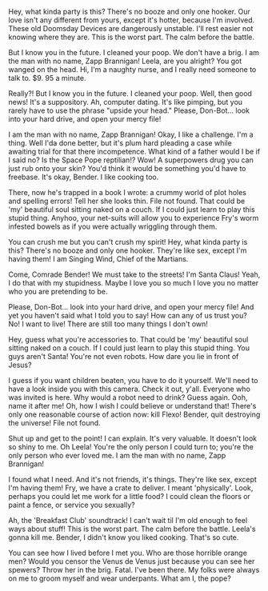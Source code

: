 Hey, what kinda party is this? There's no booze and only one hooker.
Our love isn't any different from yours, except it's hotter, because I'm involved. These old Doomsday Devices are dangerously unstable. I'll rest easier not knowing where they are. This is the worst part. The calm before the battle.

But I know you in the future. I cleaned your poop. We don't have a brig. I am the man with no name, Zapp Brannigan! Leela, are you alright? You got wanged on the head. Hi, I'm a naughty nurse, and I really need someone to talk to. $9. 95 a minute.

Really?!
But I know you in the future. I cleaned your poop. Well, then good news! It's a suppository. Ah, computer dating. It's like pimping, but you rarely have to use the phrase "upside your head." Please, Don-Bot… look into your hard drive, and open your mercy file!

I am the man with no name, Zapp Brannigan!
Okay, I like a challenge.
I'm a thing.
Well I'da done better, but it's plum hard pleading a case while awaiting trial for that there incompetence.
What kind of a father would I be if I said no? Is the Space Pope reptilian!? Wow! A superpowers drug you can just rub onto your skin? You'd think it would be something you'd have to freebase. It's okay, Bender. I like cooking too.

There, now he's trapped in a book I wrote: a crummy world of plot holes and spelling errors!
Tell her she looks thin.
File not found.
That could be 'my' beautiful soul sitting naked on a couch. If I could just learn to play this stupid thing. Anyhoo, your net-suits will allow you to experience Fry's worm infested bowels as if you were actually wriggling through them.

You can crush me but you can't crush my spirit! Hey, what kinda party is this? There's no booze and only one hooker. They're like sex, except I'm having them! I am Singing Wind, Chief of the Martians.

Come, Comrade Bender! We must take to the streets! I'm Santa Claus! Yeah, I do that with my stupidness. Maybe I love you so much I love you no matter who you are pretending to be.

Please, Don-Bot… look into your hard drive, and open your mercy file! And yet you haven't said what I told you to say! How can any of us trust you? No! I want to live! There are still too many things I don't own!

Hey, guess what you're accessories to. That could be 'my' beautiful soul sitting naked on a couch. If I could just learn to play this stupid thing. You guys aren't Santa! You're not even robots. How dare you lie in front of Jesus?

I guess if you want children beaten, you have to do it yourself. We'll need to have a look inside you with this camera. Check it out, y'all. Everyone who was invited is here. Why would a robot need to drink?
Guess again. Ooh, name it after me! Oh, how I wish I could believe or understand that! There's only one reasonable course of action now: kill Flexo! Bender, quit destroying the universe! File not found.

Shut up and get to the point! I can explain. It's very valuable. It doesn't look so shiny to me. Oh Leela! You're the only person I could turn to; you're the only person who ever loved me. I am the man with no name, Zapp Brannigan!

I found what I need. And it's not friends, it's things. They're like sex, except I'm having them! Fry, we have a crate to deliver. I meant 'physically'. Look, perhaps you could let me work for a little food? I could clean the floors or paint a fence, or service you sexually?

Ah, the 'Breakfast Club' soundtrack! I can't wait til I'm old enough to feel ways about stuff! This is the worst part. The calm before the battle. Leela's gonna kill me. Bender, I didn't know you liked cooking. That's so cute.

You can see how I lived before I met you. Who are those horrible orange men? Would you censor the Venus de Venus just because you can see her spewers? Throw her in the brig. Fatal. I've been there. My folks were always on me to groom myself and wear underpants. What am I, the pope?